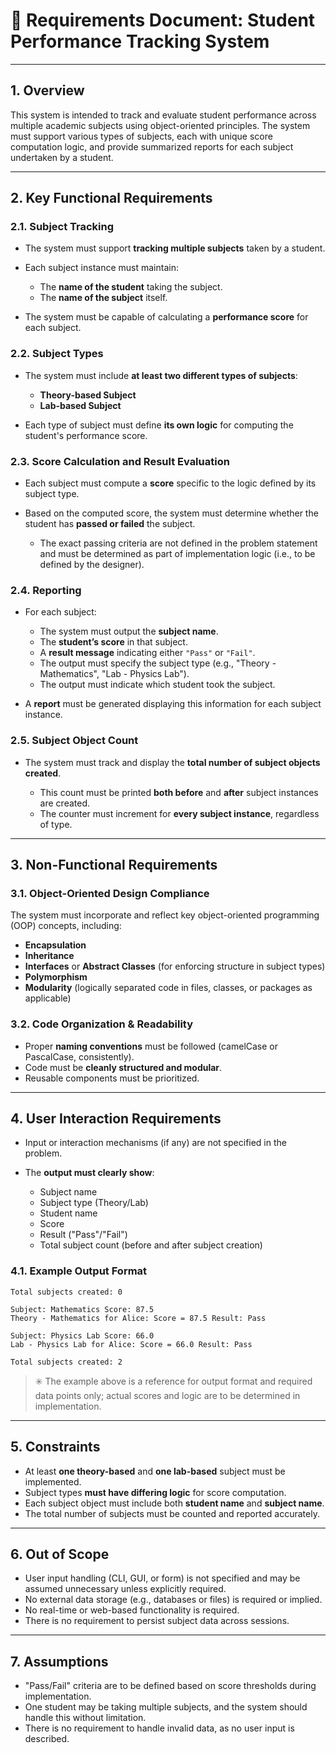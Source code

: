 # 📄 Requirements Document: Student Performance Tracking System

---

## 1. **Overview**

This system is intended to track and evaluate student performance across multiple academic subjects using object-oriented principles. The system must support various types of subjects, each with unique score computation logic, and provide summarized reports for each subject undertaken by a student.

---

## 2. **Key Functional Requirements**

### 2.1. **Subject Tracking**

* The system must support **tracking multiple subjects** taken by a student.
* Each subject instance must maintain:

  * The **name of the student** taking the subject.
  * The **name of the subject** itself.
* The system must be capable of calculating a **performance score** for each subject.

### 2.2. **Subject Types**

* The system must include **at least two different types of subjects**:

  * **Theory-based Subject**
  * **Lab-based Subject**
* Each type of subject must define **its own logic** for computing the student's performance score.

### 2.3. **Score Calculation and Result Evaluation**

* Each subject must compute a **score** specific to the logic defined by its subject type.
* Based on the computed score, the system must determine whether the student has **passed or failed** the subject.

  * The exact passing criteria are not defined in the problem statement and must be determined as part of implementation logic (i.e., to be defined by the designer).

### 2.4. **Reporting**

* For each subject:

  * The system must output the **subject name**.
  * The **student’s score** in that subject.
  * A **result message** indicating either `"Pass"` or `"Fail"`.
  * The output must specify the subject type (e.g., "Theory - Mathematics", "Lab - Physics Lab").
  * The output must indicate which student took the subject.

* A **report** must be generated displaying this information for each subject instance.

### 2.5. **Subject Object Count**

* The system must track and display the **total number of subject objects created**.

  * This count must be printed **both before** and **after** subject instances are created.
  * The counter must increment for **every subject instance**, regardless of type.

---

## 3. **Non-Functional Requirements**

### 3.1. **Object-Oriented Design Compliance**

The system must incorporate and reflect key object-oriented programming (OOP) concepts, including:

* **Encapsulation**
* **Inheritance**
* **Interfaces** or **Abstract Classes** (for enforcing structure in subject types)
* **Polymorphism**
* **Modularity** (logically separated code in files, classes, or packages as applicable)

### 3.2. **Code Organization & Readability**

* Proper **naming conventions** must be followed (camelCase or PascalCase, consistently).
* Code must be **cleanly structured and modular**.
* Reusable components must be prioritized.

---

## 4. **User Interaction Requirements**

* Input or interaction mechanisms (if any) are not specified in the problem.
* The **output must clearly show**:

  * Subject name
  * Subject type (Theory/Lab)
  * Student name
  * Score
  * Result ("Pass"/"Fail")
  * Total subject count (before and after subject creation)

### 4.1. **Example Output Format**

```
Total subjects created: 0

Subject: Mathematics Score: 87.5  
Theory - Mathematics for Alice: Score = 87.5 Result: Pass

Subject: Physics Lab Score: 66.0  
Lab - Physics Lab for Alice: Score = 66.0 Result: Pass

Total subjects created: 2
```

> ✳️ The example above is a reference for output format and required data points only; actual scores and logic are to be determined in implementation.

---

## 5. **Constraints**

* At least **one theory-based** and **one lab-based** subject must be implemented.
* Subject types **must have differing logic** for score computation.
* Each subject object must include both **student name** and **subject name**.
* The total number of subjects must be counted and reported accurately.

---

## 6. **Out of Scope**

* User input handling (CLI, GUI, or form) is not specified and may be assumed unnecessary unless explicitly required.
* No external data storage (e.g., databases or files) is required or implied.
* No real-time or web-based functionality is required.
* There is no requirement to persist subject data across sessions.

---

## 7. **Assumptions**

* "Pass/Fail" criteria are to be defined based on score thresholds during implementation.
* One student may be taking multiple subjects, and the system should handle this without limitation.
* There is no requirement to handle invalid data, as no user input is described.
